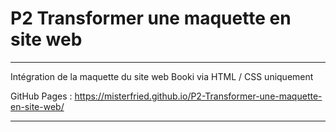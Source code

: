 # P2 Transformer une maquette en site web

---

Intégration de la maquette du site web Booki via HTML / CSS uniquement

GitHub Pages : https://misterfried.github.io/P2-Transformer-une-maquette-en-site-web/

---
